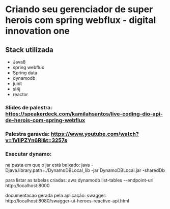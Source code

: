
# Criando seu gerenciador de super herois com spring webflux - digital innovation one

## Stack utilizada

  * Java8
  * spring webflux
  * Spring data
  * dynamodb
  * junit
  * sl4j
  * reactor

  

### Slides de palestra: https://speakerdeck.com/kamilahsantos/live-coding-dio-api-de-herois-com-spring-webflux

### Palestra garavda: https://www.youtube.com/watch?v=1VllPZYn6RI&t=3257s







### Executar dynamo: 

 na pasta em que o jar está baixado: java -Djava.library.path=./DynamoDBLocal_lib -jar DynamoDBLocal.jar -sharedDb

para listar as tabelas criadas:  aws dynamodb list-tables --endpoint-url http://localhost:8000


documentacao gerada pela aplicação: swagger: http://localhost:8080/swagger-ui-heroes-reactive-api.html
